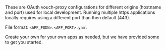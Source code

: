 These are OAuth vouch-proxy configurations for different origins (hostname and port) used for local development. Running multiple https applications locally requires using a different port than then default (443).

File format: `<APP_FQDN>.<APP_PORT>.yaml`

Create your own for your own apps as needed, but we have provided some to get you started.

